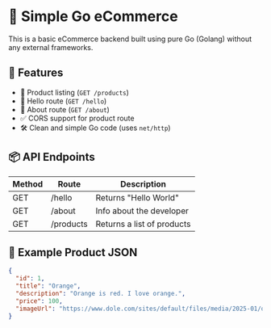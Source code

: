 # 🛒 Simple Go eCommerce 

This is a basic eCommerce backend built using pure Go (Golang) without any external frameworks.

## 🚀 Features

- 🧾 Product listing (`GET /products`)
- 👋 Hello route (`GET /hello`)
- 🙋 About route (`GET /about`)
- ✅ CORS support for product route
- 🛠️ Clean and simple Go code (uses `net/http`)

## 📦 API Endpoints

| Method | Route        | Description                    |
|--------|--------------|--------------------------------|
| GET    | /hello       | Returns "Hello World"          |
| GET    | /about       | Info about the developer       |
| GET    | /products    | Returns a list of products     |

## 🧪 Example Product JSON

```json
{
  "id": 1,
  "title": "Orange",
  "description": "Orange is red. I love orange.",
  "price": 100,
  "imageUrl": "https://www.dole.com/sites/default/files/media/2025-01/oranges.png"
}
